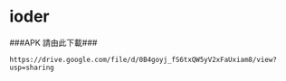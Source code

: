 # ioder
###APK 請由此下載###
```
https://drive.google.com/file/d/0B4goyj_fS6txQW5yV2xFaUxiam8/view?usp=sharing
```

